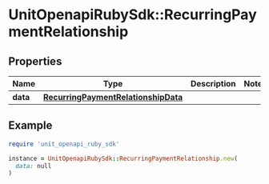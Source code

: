 # UnitOpenapiRubySdk::RecurringPaymentRelationship

## Properties

| Name | Type | Description | Notes |
| ---- | ---- | ----------- | ----- |
| **data** | [**RecurringPaymentRelationshipData**](RecurringPaymentRelationshipData.md) |  |  |

## Example

```ruby
require 'unit_openapi_ruby_sdk'

instance = UnitOpenapiRubySdk::RecurringPaymentRelationship.new(
  data: null
)
```

